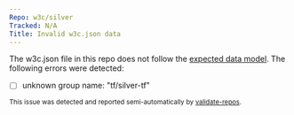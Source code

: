 ```yaml
---
Repo: w3c/silver
Tracked: N/A
Title: Invalid w3c.json data
---
```


The w3c.json file in this repo does not follow the [expected data model](https://w3c.github.io/w3c.json.html). The following errors were detected:
* [ ] unknown group name: "tf/silver-tf"

<sub>This issue was detected and reported semi-automatically by [validate-repos](https://github.com/w3c/validate-repos/).</sub>
